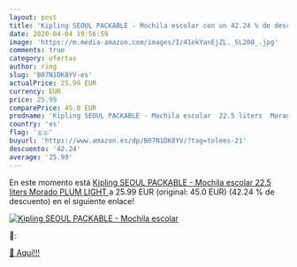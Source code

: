 ```yaml
---
layout: post
title: 'Kipling SEOUL PACKABLE - Mochila escolar con un 42.24 % de descuento'
date: 2020-04-04 19:56:59
image: 'https://m.media-amazon.com/images/I/41ekYanEjZL._SL200_.jpg'
comments: true
category: ofertas
author: ring
slug: 'B07N1DK8YV-es'
actualPrice: 25.99 EUR
currency: EUR
price: 25.99
comparePrice: 45.0 EUR
prodname: 'Kipling SEOUL PACKABLE - Mochila escolar  22.5 liters  Morado  PLUM LIGHT '
country: 'es'
flag: '🇪🇸'
buyurl: 'https://www.amazon.es/dp/B07N1DK8YV/?tag=tolees-21'
descuento: '42.24'
average: '25.99'
---
```


En este momento está [Kipling SEOUL PACKABLE - Mochila escolar  22.5 liters  Morado  PLUM LIGHT ](https://www.amazon.es/dp/B07N1DK8YV/?tag=tolees-21) a 25.99 EUR (original: 45.0 EUR) (42.24 %  de descuento) en el siguiente enlace!

[![Kipling SEOUL PACKABLE - Mochila escolar](https://m.media-amazon.com/images/I/41ekYanEjZL._SL200_.jpg)](https://www.amazon.es/dp/B07N1DK8YV/?tag=tolees-21)

🔎:


[🛒 Aquí!!!](https://www.amazon.es/dp/B07N1DK8YV/?tag=tolees-21)
